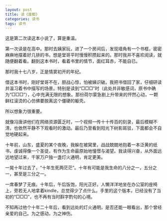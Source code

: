 ```yaml
---
layout: post
title: 读《废都》
categories: 读书
tags: 读书
---
```


这是第二次读这本小说了，算是重温。

第一次读是在高中。那时去姨家玩，进了一个房间后，发现墙角有一个书框，密密麻麻地摆着好几排的书，想是堂哥平时慢慢积攒起来的。那时我并不喜欢阅读，就随便翻着看。翻到这本书时，看着书里的情节，面红耳赤，不能自已。

那时我十七八岁，正是情窦初开的年纪。

借这本书时，刚好堂哥不在，胆战心惊，怕被姨识破。我把书借回了家，仔细研读并温习着书中描写的场景。特别是读到“□□□”时（此处并非敏感词，原书中确为“□□□”），心中充满无限的想象。那份荷尔蒙急剧上升带来的怦然心动，一颗鲜红滚烫的心仿佛要脱离这个僵硬的躯壳。

所以想象力很重要。

就像冯唐讲他们在网络资源匮乏时，一个视频一传十十传百的刻录，最后模糊不清，也依然平静不下观看时的激动。最后乃至看到阳光下树影斑驳，下面都会不自觉地硬起来。

十年前，山东，盛夏的某个夜晚，我躲在被窝里，战战兢兢地抱着一本泛黄的纸书，虔诚得像一个圣徒，有作为生命最原始地憧憬与渴望。我读得兴奋，从外面远远地望过来，千家万户独一盏灯火通明，肯定更美。

一晃十年过去了，“十年生死两茫茫”。十年有可能是我生命的八分之一，五分之一，甚至是三分之一。

一席春梦了无痕。十年后，午后饭饱，阳光正好。人懒洋洋地坐在办公室的座椅上，旁若无人地拿着kindle，总觉得少了点什么。手里的这个版本，已经没有了当初的“□□□”，也不再有当时斟字酌句的心境。

不知再过他个十年二十年后，看到远处的灯火通明，是否还能一眼看出，那个曾经亲爱的自己。为之感动，为之神伤。
